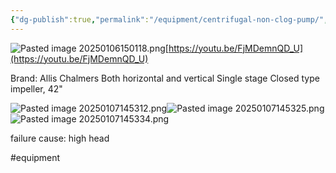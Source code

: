 ```yaml
---
{"dg-publish":true,"permalink":"/equipment/centrifugal-non-clog-pump/","created":"2025-01-06T15:01:17.059-06:00"}
---
```


![Pasted image 20250106150118.png](/img/user/Secondary/Images/Pasted%20image%2020250106150118.png)[https://youtu.be/FjMDemnQD_U](https://youtu.be/FjMDemnQD_U)


Brand: Allis Chalmers
Both horizontal and vertical
Single stage
Closed type impeller, 42"

![Pasted image 20250107145312.png](/img/user/Secondary/Images/Pasted%20image%2020250107145312.png)![Pasted image 20250107145325.png](/img/user/Secondary/Images/Pasted%20image%2020250107145325.png) ![Pasted image 20250107145334.png](/img/user/Secondary/Images/Pasted%20image%2020250107145334.png)

failure cause: high head

#equipment 
